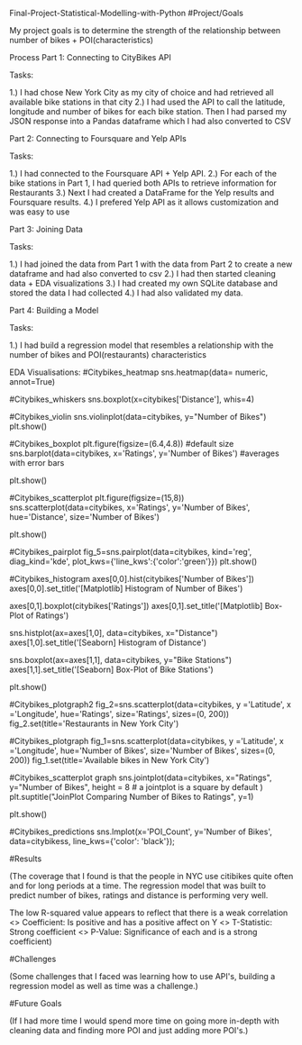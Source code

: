 Final-Project-Statistical-Modelling-with-Python
#Project/Goals

My project goals is to determine the strength of the relationship between number of bikes + POI(characteristics)

Process
Part 1: Connecting to CityBikes API

Tasks:

1.) I had chose New York City as my city of choice and had retrieved all available bike stations in that city 2.) I had used the API to call the latitude, longitude and number of bikes for each bike station. Then I had parsed my JSON response into a Pandas dataframe which I had also converted to CSV

Part 2: Connecting to Foursquare and Yelp APIs

Tasks:

1.) I had connected to the Foursquare API + Yelp API. 2.) For each of the bike stations in Part 1, I had queried both APIs to retrieve information for Restaurants 3.) Next I had created a DataFrame for the Yelp results and Foursquare results. 4.) I prefered Yelp API as it allows customization and was easy to use

Part 3: Joining Data

Tasks:

1.) I had joined the data from Part 1 with the data from Part 2 to create a new dataframe and had also converted to csv 2.) I had then started cleaning data + EDA visualizations 3.) I had created my own SQLite database and stored the data I had collected 4.) I had also validated my data.

Part 4: Building a Model

Tasks:

1.) I had build a regression model that resembles a relationship with the number of bikes and POI(restaurants) characteristics

EDA Visualisations:
#Citybikes_heatmap sns.heatmap(data= numeric, annot=True)

#Citybikes_whiskers sns.boxplot(x=citybikes['Distance'], whis=4)

#Citybikes_violin sns.violinplot(data=citybikes, y="Number of Bikes") plt.show()

#Citybikes_boxplot plt.figure(figsize=(6.4,4.8)) #default size sns.barplot(data=citybikes, x='Ratings', y='Number of Bikes') #averages with error bars

plt.show()

#Citybikes_scatterplot plt.figure(figsize=(15,8)) sns.scatterplot(data=citybikes, x='Ratings', y='Number of Bikes', hue='Distance', size='Number of Bikes')

plt.show()

#Citybikes_pairplot fig_5=sns.pairplot(data=citybikes, kind='reg', diag_kind='kde', plot_kws={'line_kws':{'color':'green'}}) plt.show()

#Citybikes_histogram axes[0,0].hist(citybikes['Number of Bikes']) axes[0,0].set_title('[Matplotlib] Histogram of Number of Bikes')

axes[0,1].boxplot(citybikes['Ratings']) axes[0,1].set_title('[Matplotlib] Box-Plot of Ratings')

sns.histplot(ax=axes[1,0], data=citybikes, x="Distance") axes[1,0].set_title('[Seaborn] Histogram of Distance')

sns.boxplot(ax=axes[1,1], data=citybikes, y="Bike Stations") axes[1,1].set_title('[Seaborn] Box-Plot of Bike Stations')

plt.show()

#Citybikes_plotgraph2 fig_2=sns.scatterplot(data=citybikes, y ='Latitude', x ='Longitude', hue='Ratings', size='Ratings', sizes=(0, 200)) fig_2.set(title='Restaurants in New York City')

#Citybikes_plotgraph fig_1=sns.scatterplot(data=citybikes, y ='Latitude', x ='Longitude', hue='Number of Bikes', size='Number of Bikes', sizes=(0, 200)) fig_1.set(title='Available bikes in New York City')

#Citybikes_scatterplot graph sns.jointplot(data=citybikes, x="Ratings", y="Number of Bikes", height = 8 # a jointplot is a square by default ) plt.suptitle("JoinPlot Comparing Number of Bikes to Ratings", y=1)

plt.show()

#Citybikes_predictions sns.lmplot(x='POI_Count', y='Number of Bikes', data=citybikess, line_kws={'color': 'black'});

#Results

(The coverage that I found is that the people in NYC use citibikes quite often and for long periods at a time. The regression model that was built to predict number of bikes, ratings and distance is performing very well.

The low R-squared value appears to reflect that there is a weak correlation <> Coefficient: Is positive and has a positive affect on Y <> T-Statistic: Strong coefficient <> P-Value: Significance of each and is a strong coefficient)

#Challenges

(Some challenges that I faced was learning how to use API's, building a regression model as well as time was a challenge.)

#Future Goals

(If I had more time I would spend more time on going more in-depth with cleaning data and finding more POI and just adding more POI's.)
